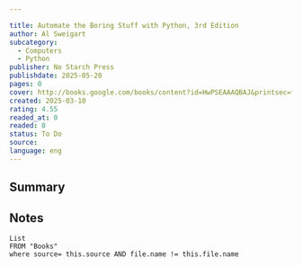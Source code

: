 ```yaml
---

title: Automate the Boring Stuff with Python, 3rd Edition
author: Al Sweigart
subcategory:
  - Computers
  - Python
publisher: No Starch Press
publishdate: 2025-05-20
pages: 0
cover: http://books.google.com/books/content?id=HwPSEAAAQBAJ&printsec=frontcover&img=1&zoom=1&source=gbs_api
created: 2025-03-10
rating: 4.55
readed_at: 0
readed: 0
status: To Do
source: 
language: eng
---
```

## Summary


## Notes
```dataview
List 
FROM "Books"
where source= this.source AND file.name != this.file.name
```